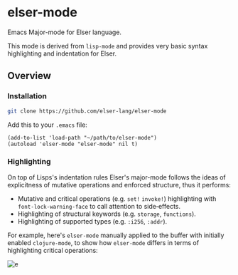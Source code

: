 # elser-mode
Emacs Major-mode for Elser language.

This mode is derived from `lisp-mode` and provides very basic syntax highlighting and indentation for Elser.

## Overview

### Installation
```sh
git clone https://github.com/elser-lang/elser-mode
```
Add this to your `.emacs` file:
```elisp
(add-to-list 'load-path "~/path/to/elser-mode")
(autoload 'elser-mode "elser-mode" nil t)
```

### Highlighting
On top of Lisps's indentation rules Elser's major-mode follows the ideas of explicitness of mutative operations and enforced structure, thus it performs:
- Mutative and critical operations (e.g. `set!` `invoke!`) highlighting with `font-lock-warning-face` to call attention to side‑effects.
- Highlighting of structural keywords (e.g. `storage`, `functions`).
- Highlighting of supported types (e.g. `:i256`, `:addr`).

For example, here's `elser-mode` manually applied to the buffer with initially enabled `clojure-mode`, to show how `elser-mode` differs in terms of highlighting critical operations:

![e](https://github.com/user-attachments/assets/95b3d2a5-cef1-4942-81f7-57f59fa5459a)


